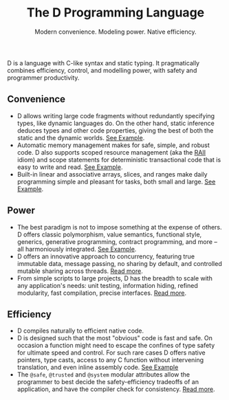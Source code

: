 <header>
<h1>The D Programming Language</h1>
<p>Modern convenience. Modeling power. Native efficiency.</p>
</header>

<div class="code-sample"></div>

D is a language with C-like syntax and static typing.
It pragmatically combines efficiency, control, and
modelling power, with safety and programmer productivity.

<h2 id="convenience">Convenience</h2>

* D allows writing large code fragments without redundantly
  specifying types, like dynamic languages do. On the other hand,
  static inference deduces types and other code properties, giving
  the best of both the static and the dynamic worlds.
  [See Example](#).
* Automatic memory management makes for safe, simple, and robust
  code. D also supports scoped resource management
  (aka the [RAII](#) idiom) and scope statements
  for deterministic transactional code that is easy to write
  and read.
  [See Example](#).
* Built-in linear and associative arrays, slices, and ranges
  make daily programming simple and pleasant for tasks, both
  small and large.
  [See Example](#).

<h2 id="power">Power</h2>

* The best paradigm is not to impose something at the expense
  of others. D offers classic polymorphism, value semantics,
  functional style, generics, generative programming,
  contract programming, and more &ndash; all harmoniously
  integrated.
  [See Example](#).
* D offers an innovative approach to concurrency, featuring
  true immutable data, message passing, no sharing by
  default, and controlled mutable sharing across threads.
  [Read more](#).
* From simple scripts to large projects, D has the breadth to
  scale with any application's needs: unit testing, information
  hiding, refined modularity, fast compilation, precise
  interfaces.
  [Read more](#).

<h2 id="efficiency">Efficiency</h2>

* D compiles naturally to efficient native code.
* D is designed such that the most "obvious" code
  is fast and safe. On occasion a function might need to
  escape the confines of type safety for ultimate speed
  and control. For such rare cases D offers native
  pointers, type casts, access to any C function without
  intervening translation, and even inline assembly code.
  [See Example](#)
* The <code>@safe</code>, <code>@trusted</code> and <code>@system</code> modular
  attributes allow the programmer to best decide the safety-efficiency
  tradeoffs of an application, and have the compiler check for consistency.
  [Read more](#).

